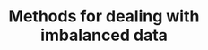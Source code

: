 ---
layout: post
is_post: on
post_url : "https://hackmd.io/@antolaga/H1rGPefeK"
title:  "Methods for dealing with imbalanced data"
keywords: ""
categories: [machine-learning]
tags: [Machine Learning, Deep Learning, Pytorch, Data Science]
icon: fas fa-book
---